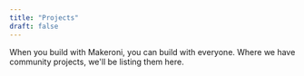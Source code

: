 ```yaml
---
title: "Projects"
draft: false
---
```


When you build with Makeroni, you can build with everyone. Where we have community projects, we'll be listing them here.

